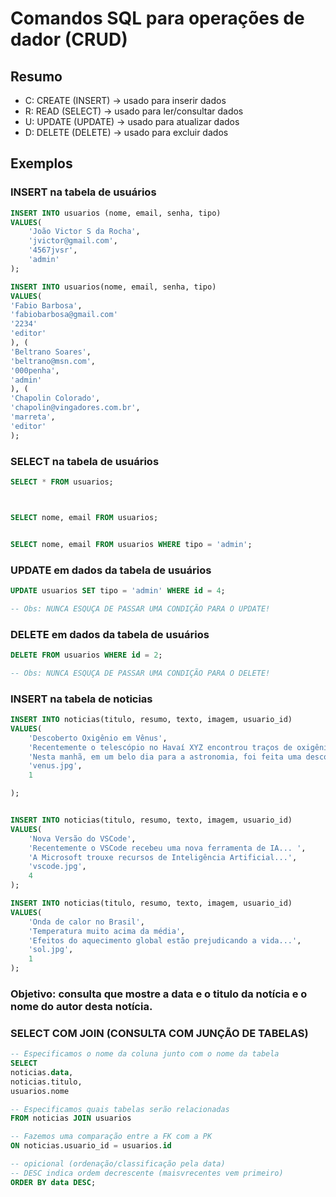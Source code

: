 # Comandos SQL para operações de dador (CRUD)

## Resumo

- C: CREATE (INSERT) -> usado para inserir dados
- R: READ (SELECT) -> usado para ler/consultar dados
- U: UPDATE (UPDATE) -> usado para atualizar dados
- D: DELETE (DELETE) -> usado para excluir dados


## Exemplos


### INSERT na tabela de usuários
```sql
INSERT INTO usuarios (nome, email, senha, tipo)
VALUES(
    'João Victor S da Rocha', 
    'jvictor@gmail.com',
    '4567jvsr',
    'admin'
);
```
```sql
INSERT INTO usuarios(nome, email, senha, tipo)
VALUES(
'Fabio Barbosa',
'fabiobarbosa@gmail.com'
'2234'
'editor'
), (
'Beltrano Soares',
'beltrano@msn.com',
'000penha',
'admin'
), (
'Chapolin Colorado',
'chapolin@vingadores.com.br',
'marreta',
'editor'
);
```
### SELECT na tabela de usuários
```sql
SELECT * FROM usuarios;



SELECT nome, email FROM usuarios;


SELECT nome, email FROM usuarios WHERE tipo = 'admin';
```
### UPDATE em dados da tabela de usuários
```sql
UPDATE usuarios SET tipo = 'admin' WHERE id = 4;

-- Obs: NUNCA ESQUÇA DE PASSAR UMA CONDIÇÃO PARA O UPDATE!

```
### DELETE em dados da tabela de usuários
```sql
DELETE FROM usuarios WHERE id = 2;

-- Obs: NUNCA ESQUÇA DE PASSAR UMA CONDIÇÃO PARA O DELETE!

```
### INSERT na tabela de noticias
```sql
INSERT INTO noticias(titulo, resumo, texto, imagem, usuario_id)
VALUES(
    'Descoberto Oxigênio em Vênus',
    'Recentemente o telescópio no Havaí XYZ encontrou traços de oxigênio no planeta',
    'Nesta manhã, em um belo dia para a astronomia, foi feita uma descoberda incrivel...',
    'venus.jpg',
    1

);


INSERT INTO noticias(titulo, resumo, texto, imagem, usuario_id)
VALUES(
    'Nova Versão do VSCode',
    'Recentemente o VSCode recebeu uma nova ferramenta de IA... ',
    'A Microsoft trouxe recursos de Inteligência Artificial...',
    'vscode.jpg',
    4
);

INSERT INTO noticias(titulo, resumo, texto, imagem, usuario_id)
VALUES(
    'Onda de calor no Brasil',
    'Temperatura muito acima da média',
    'Efeitos do aquecimento global estão prejudicando a vida...',
    'sol.jpg',
    1
);
```



### Objetivo: consulta que mostre a data e o titulo da notícia e o nome do autor desta notícia.

### SELECT COM JOIN (CONSULTA COM JUNÇÃO DE TABELAS)

```sql
-- Especificamos o nome da coluna junto com o nome da tabela
SELECT 
noticias.data, 
noticias.titulo, 
usuarios.nome 

-- Especificamos quais tabelas serão relacionadas
FROM noticias JOIN usuarios

-- Fazemos uma comparação entre a FK com a PK
ON noticias.usuario_id = usuarios.id

-- opicional (ordenação/classificação pela data)
-- DESC indica ordem decrescente (maisvrecentes vem primeiro)
ORDER BY data DESC;
```












